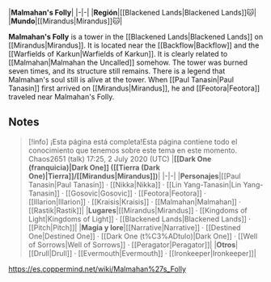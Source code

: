 |**Malmahan's Folly**|
|-|-|
|**Región**|[[Blackened Lands\|Blackened Lands]]🐱︎|
|**Mundo**|[[Mirandus\|Mirandus]]🐱︎|

**Malmahan's Folly** is a tower in the [[Blackened Lands\|Blackened Lands]] on [[Mirandus\|Mirandus]]. It is located near the [[Backflow\|Backflow]] and the [[Warfields of Karkun\|Warfields of Karkun]].
It is clearly related to [[Malmahan\|Malmahan the Uncalled]] somehow. The tower was burned seven times, and its structure still remains. There is a legend that Malmahan's soul still is alive at the tower.
When [[Paul Tanasin\|Paul Tanasin]] first arrived on [[Mirandus\|Mirandus]], he and [[Feotora\|Feotora]] traveled near Malmahan's Folly.

## Notes

> [!info] ¡Esta página está completa!Esta página contiene todo el conocimiento que tenemos sobre este tema en este momento.
Chaos2651 (talk) 17:25, 2 July 2020 (UTC)
|**[[Dark One (franquicia)\|Dark One]] ([[Tierra (Dark One)\|Tierra]]/[[Mirandus\|Mirandus]])**|
|-|-|
|**Personajes**|[[Paul Tanasin\|Paul Tanasin]] · [[Nikka\|Nikka]] · [[Lin Yang-Tanasin\|Lin Yang-Tanasin]] · [[Gosovic\|Gosovic]] · [[Feotora\|Feotora]] · [[Illarion\|Illarion]] · [[Kraisis\|Kraisis]] · [[Malmahan\|Malmahan]] · [[Rastik\|Rastik]]|
|**Lugares**|[[Mirandus\|Mirandus]] · [[Kingdoms of Light\|Kingdoms of Light]] · [[Blackened Lands\|Blackened Lands]] · [[Pitch\|Pitch]]|
|**Magia y lore**|[[Narrative\|Narrative]] · [[Destined One\|Destined One]] · [[Dark One (t%C3%ADtulo)\|Dark One]] · [[Well of Sorrows\|Well of Sorrows]] · [[Peragator\|Peragator]]|
|**Otros**|[[Drull\|Drull]] · [[Evermouth\|Evermouth]] · [[Ironkeeper\|Ironkeeper]]|



https://es.coppermind.net/wiki/Malmahan%27s_Folly